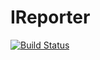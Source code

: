 # IReporter

[![Build Status](https://travis-ci.com/kalsmic/IReporterReact.svg?branch=master)](https://travis-ci.com/kalsmic/IReporterReact)
